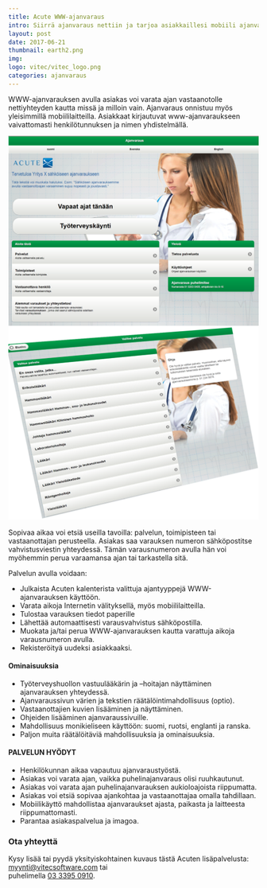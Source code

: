 ```yaml
---
title: Acute WWW-ajanvaraus
intro: Siirrä ajanvaraus nettiin ja tarjoa asiakkaillesi mobiili ajanvaraussovellus.
layout: post
date: 2017-06-21
thumbnail: earth2.png
img:
logo: vitec/vitec_logo.png
categories: ajanvaraus
---
```

WWW-ajanvarauksen avulla asiakas voi varata ajan vastaanotolle nettiyhteyden kautta missä ja milloin vain. 
Ajanvaraus onnistuu myös yleisimmillä mobiililaitteilla. Asiakkaat kirjautuvat www-ajanvaraukseen
vaivattomasti henkilötunnuksen ja nimen yhdistelmällä.

![WWW-ajanvaraus screenshot](/portfolio/vitec/acute-web-varaus.png)
![WWW-ajanvaraus screenshot](/portfolio/vitec/acute-web-varaus2.png)

Sopivaa aikaa voi etsiä useilla tavoilla: palvelun, toimipisteen tai vastaanottajan perusteella. 
Asiakas saa varauksen numeron sähköpostitse vahvistusviestin yhteydessä. Tämän varausnumeron avulla hän voi 
myöhemmin perua varaamansa ajan tai tarkastella sitä.

Palvelun avulla voidaan:

- Julkaista Acuten kalenterista valittuja ajantyyppejä WWW-ajanvarauksen käyttöön.
- Varata aikoja Internetin välityksellä, myös mobiililaitteilla.
- Tulostaa varauksen tiedot paperille
- Lähettää automaattisesti varausvahvistus sähköpostilla.
- Muokata ja/tai perua WWW-ajanvarauksen kautta varattuja aikoja
varausnumeron avulla.
- Rekisteröityä uudeksi asiakkaaksi.

#### Ominaisuuksia

- Työterveyshuollon vastuulääkärin ja –hoitajan näyttäminen ajanvarauksen yhteydessä.
- Ajanvaraussivun värien ja tekstien räätälöintimahdollisuus (optio).
- Vastaanottajien kuvien lisääminen ja näyttäminen.
- Ohjeiden lisääminen ajanvaraussivuille.
- Mahdollisuus monikieliseen käyttöön: suomi, ruotsi, englanti ja ranska.
- Paljon muita räätälöitäviä mahdollisuuksia ja ominaisuuksia.

#### PALVELUN HYÖDYT

- Henkilökunnan aikaa vapautuu ajanvaraustyöstä.
- Asiakas voi varata ajan, vaikka puhelinajanvaraus olisi ruuhkautunut.
- Asiakas voi varata ajan puhelinajanvarauksen aukioloajoista riippumatta.
- Asiakas voi etsiä sopivaa ajankohtaa ja vastaanottajaa omalla tahdillaan.
- Mobiilikäyttö mahdollistaa ajanvaraukset ajasta, paikasta ja laitteesta riippumattomasti.
- Parantaa asiakaspalvelua ja imagoa.

### Ota yhteyttä

Kysy lisää tai pyydä yksityiskohtainen kuvaus tästä Acuten lisäpalvelusta: 
[myynti@vitecsoftware.com](mailto://myynti@vitecsoftware.com) tai  
puhelimella [03 3395 0910](tel://+358333950910).
